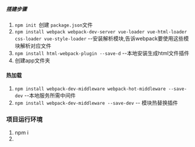 ##### 搭建步骤
1. `npm init `创建 `package.json`文件
2. `npm install webpack webpack-dev-server vue-loader vue-html-loader css-loader vue-style-loader` --安装解析模块,告诉webpack要使用这些模块解析对应文件
3. `npm install html-webpack-plugin --save-d` --本地安装生成html文件插件
4. 创建app文件夹
#### 热加载

1. `npm install webpack-dev-middleware webpack-hot-middleware --save-dev` --本地服务所需中间件
2. `npm install webpack-dev-middleware --save-dev` -- 模块热替换插件
### 项目运行环境
1. npm i
2. 

